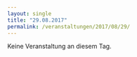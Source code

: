 ```yaml
---
layout: single
title: "29.08.2017"
permalink: /veranstaltungen/2017/08/29/
---
```


Keine Veranstaltung an diesem Tag.
